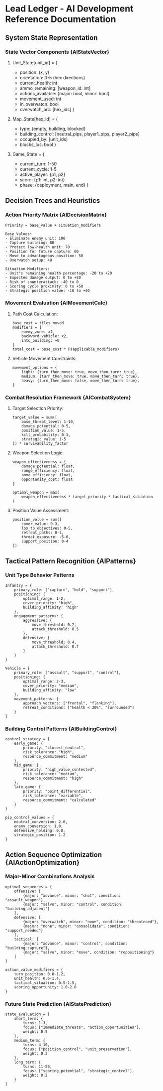 # Lead Ledger - AI Development Reference Documentation

## System State Representation

### State Vector Components {AIStateVector}
1. Unit_State[unit_id] = {
   - position: (x, y)
   - orientation: 0-5 (hex directions)
   - current_health: int
   - ammo_remaining: [weapon_id: int]
   - actions_available: {major: bool, minor: bool}
   - movement_used: int
   - in_overwatch: bool
   - overwatch_arc: [hex_ids]
}

2. Map_State[hex_id] = {
   - type: {empty, building, blocked}
   - building_control: [neutral_pips, player1_pips, player2_pips]
   - occupied_by: [unit_ids]
   - blocks_los: bool
}

3. Game_State = {
   - current_turn: 1-50
   - current_cycle: 1-5
   - active_player: {p1, p2}
   - score: {p1: int, p2: int}
   - phase: {deployment, main, end}
}

## Decision Trees and Heuristics

### Action Priority Matrix {AIDecisionMatrix}
```
Priority = base_value + situation_modifiers

Base Values:
- Eliminate enemy unit: 100
- Capture building: 80
- Protect low-health unit: 70
- Position for future capture: 60
- Move to advantageous position: 50
- Overwatch setup: 40

Situation Modifiers:
- Unit's remaining health percentage: -20 to +20
- Expected damage output: 0 to +30
- Risk of counterattack: -40 to 0
- Scoring cycle proximity: 0 to +50
- Strategic position value: -10 to +40
```

### Movement Evaluation {AIMovementCalc}
1. Path Cost Calculation:
   ```
   base_cost = tiles_moved
   modifiers = {
       enemy_zone: x2,
       backward_vehicle: x2,
       into_building: +0
   }
   total_cost = base_cost * Π(applicable_modifiers)
   ```

2. Vehicle Movement Constraints:
   ```
   movement_options = {
       light: {turn_then_move: true, move_then_turn: true},
       medium: {turn_then_move: true, move_then_turn: true},
       heavy: {turn_then_move: false, move_then_turn: true},
   }
   ```

### Combat Resolution Framework {AICombatSystem}

1. Target Selection Priority:
   ```
   target_value = sum([
       base_threat_level: 1-10,
       damage_potential: 0-5,
       position_value: 1-5,
       kill_probability: 0-1,
       strategic_value: 1-5
   ]) * survivability_factor
   ```

2. Weapon Selection Logic:
   ```
   weapon_effectiveness = {
       damage_potential: float,
       range_efficiency: float,
       ammo_efficiency: float,
       opportunity_cost: float
   }
   
   optimal_weapon = max(
       weapon_effectiveness * target_priority * tactical_situation
   )
   ```

3. Position Value Assessment:
   ```
   position_value = sum([
       cover_value: 0-3,
       los_to_objectives: 0-5,
       retreat_paths: 0-3,
       threat_exposure: -5-0,
       support_position: 0-4
   ])
   ```

## Tactical Pattern Recognition {AIPatterns}

### Unit Type Behavior Patterns
```
Infantry = {
    primary_role: ["capture", "hold", "support"],
    positioning: {
        optimal_range: 1-2,
        cover_priority: "high",
        building_affinity: "high"
    },
    engagement_patterns: {
        aggressive: {
            move_threshold: 0.7,
            attack_threshold: 0.5
        },
        defensive: {
            move_threshold: 0.4,
            attack_threshold: 0.7
        }
    }
}

Vehicle = {
    primary_role: ["assault", "support", "control"],
    positioning: {
        optimal_range: 2-3,
        cover_priority: "medium",
        building_affinity: "low"
    },
    movement_patterns: {
        approach_vectors: ["frontal", "flanking"],
        retreat_conditions: ["health < 30%", "surrounded"]
    }
}

```

### Building Control Patterns {AIBuildingControl}
```
control_strategy = {
    early_game: {
        priority: "closest_neutral",
        risk_tolerance: "high",
        resource_commitment: "medium"
    },
    mid_game: {
        priority: "high_value_contested",
        risk_tolerance: "medium",
        resource_commitment: "high"
    },
    late_game: {
        priority: "point_differential",
        risk_tolerance: "variable",
        resource_commitment: "calculated"
    }
}

pip_control_values = {
    neutral_conversion: 2.0,
    enemy_conversion: 1.0,
    defensive_holding: 0.8,
    strategic_position: 1.2
}
```

## Action Sequence Optimization {AIActionOptimization}

### Major-Minor Combinations Analysis
```
optimal_sequences = {
    offensive: [
        {major: "advance", minor: "shot", condition: "assault_weapon"},
        {major: "salvo", minor: "control", condition: "building_adjacent"}
    ],
    defensive: [
        {major: "overwatch", minor: "none", condition: "threatened"},
        {major: "none", minor: "consolidate", condition: "support_needed"}
    ],
    tactical: [
        {major: "advance", minor: "control", condition: "building_capture"},
        {major: "salvo", minor: "move", condition: "repositioning"}
    ]
}

action_value_modifiers = {
    turn_position: 0.8-1.2,
    unit_health: 0.6-1.4,
    tactical_situation: 0.5-1.5,
    scoring_opportunity: 1.0-2.0
}
```

### Future State Prediction {AIStatePrediction}
```
state_evaluation = {
    short_term: {
        turns: 1-3,
        focus: ["immediate_threats", "action_opportunities"],
        weight: 0.5
    },
    medium_term: {
        turns: 4-10,
        focus: ["position_control", "unit_preservation"],
        weight: 0.3
    },
    long_term: {
        turns: 11-50,
        focus: ["scoring_potential", "strategic_control"],
        weight: 0.2
    }
}
```